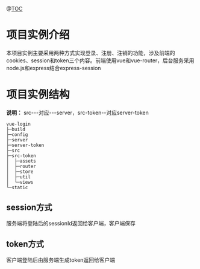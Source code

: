 @[TOC](注册登录的完整实例（使用vue）)
# 项目实例介绍
本项目实例主要采用两种方式实现登录、注册、注销的功能，涉及前端的cookies、session和token三个内容。前端使用vue和vue-router，后台服务采用node.js和express结合express-session

# 项目实例结构
**说明：** src---对应---server，src-token--对应server-token
```
vue-login
├─build                  
├─config
├─server              
├─server-token        
├─src
├─src-token
│  ├─assets
│  ├─router
│  ├─store
│  ├─util
│  └─views
└─static
```
## session方式
服务端将登陆后的sessionId返回给客户端，客户端保存
## token方式
客户端登陆后由服务端生成token返回给客户端